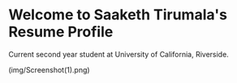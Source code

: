 
# Welcome to Saaketh Tirumala's Resume Profile

Current second year student at University of California, Riverside.

(img/Screenshot(1).png)

